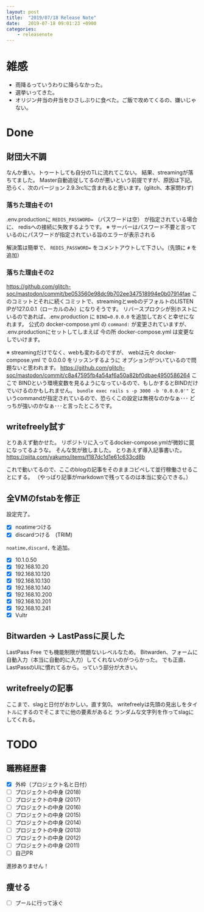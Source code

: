 ```yaml
---
layout: post
title:  "2019/07/18 Release Note"
date:   2019-07-18 09:01:23 +0900
categories:
	- releasenote
---
```

# 雑感

* 雨降るっていうわりに降らなかった。
* 選挙いってきた。
* オリジン弁当の弁当をひさしぶりに食べた。ご飯で攻めてくるの、嫌いじゃない。

# Done

## 財団大不調

なんか重い。トゥートしても自分のTLに流れてこない。
結果、streamingが落ちてました。 Master自動追従してるのが悪いという前提ですが、原因は下記。 恐らく、次のバージョン 2.9.3rc1に含まれると思います。(glitch、本家問わず)

### 落ちた理由その1
.env.productionに `REDIS_PASSWORD=` （パスワードは空） が指定されている場合に、
redisへの接続に失敗するようです。
※ サーバーはパスワード不要と言っているのにパスワードが指定されている旨のエラーが表示される

解決策は簡単で、 `REDIS_PASSWORD=` をコメントアウトして下さい。（先頭に `#` を追加）

### 落ちた理由その2

https://github.com/glitch-soc/mastodon/commit/be053560e98dc9b702ee347518994e0b07914fae
このコミットとそれに続くコミットで、streamingとwebのデフォルトのLISTEN IPが127.0.0.1（ローカルのみ）になりそうです。 
リバースプロクシが別ホストにいるのであれば、.env.production に `BIND=0.0.0.0` を追加しておくと幸せになれます。
公式の docker-compose.yml の `command:` が変更されていますが、 .env.productionにセットしてしまえば
今の所 docker-compose.yml は変更なしでいけます。

※ streamingだけでなく、webも変わるのですが、 webは元々 docker-compose.yml で 0.0.0.0 をリッスンするように
オプションがついているので問題ないと思われます。
https://github.com/glitch-soc/mastodon/commit/c8a47595fb4a54af6a50a82bf0dbae4950586264
ここで BINDという環境変数を見るようになっているので、もしかするとBINDだけでいけるのかもしれません。
`bundle exec rails s -p 3000 -b '0.0.0.0'"` というcommandが指定されているので、恐らくこの設定は無視なのかなぁ･･･
どっちが強いのかなぁ･･･と言ったところです。

## writefreely試す

とりあえず動かせた。 リポジトリに入ってるdocker-compose.ymlが微妙に罠になってるような。
そんな気が致しました。 とりあえず導入記事書いた。 
https://qiita.com/yakumo/items/f187dc1d1e61c633cd8b

これで動いてるので、ここのblogの記事をそのままコピペして並行稼働させることにする。
（やっぱり記事がmarkdownで残ってるのは本当に安心できる。）

## 全VMのfstabを修正

設定完了。

- [x] noatimeつける
- [x] discardつける　(TRIM)

`noatime,discard,` を追加。

- [x] 10.1.0.50
- [x] 192.168.10.20
- [x] 192.168.10.120
- [x] 192.168.10.130
- [x] 192.168.10.140
- [x] 192.168.10.200
- [x] 192.168.10.201
- [x] 192.168.10.241
- [x] Vultr

## Bitwarden -> LastPassに戻した

LastPass Free でも機能制限が問題ないレベルなため。
Bitwarden、フォームに自動入力（本当に自動的に入力）してくれないのがつらかった。
でも正直、LastPassのUIに慣れてるから。っていう部分が大きい。

## writefreelyの記事

ここまで、slagと日付がおかしい。直す気0。
writefreelyは先頭の見出しをタイトルにするのでそこまでに他の要素があると
ランダムな文字列を作ってslagにしてくれる。

# TODO 

## 職務経歴書

- [x] 外枠（プロジェクト名と日付）
- [ ] プロジェクトの中身 (2018)
- [ ] プロジェクトの中身 (2017)
- [ ] プロジェクトの中身 (2016)
- [ ] プロジェクトの中身 (2015)
- [ ] プロジェクトの中身 (2014)
- [ ] プロジェクトの中身 (2013)
- [ ] プロジェクトの中身 (2012)
- [ ] プロジェクトの中身 (2011)
- [ ] 自己PR

進捗ありません！

## 痩せる

- [ ] プールに行って泳ぐ

